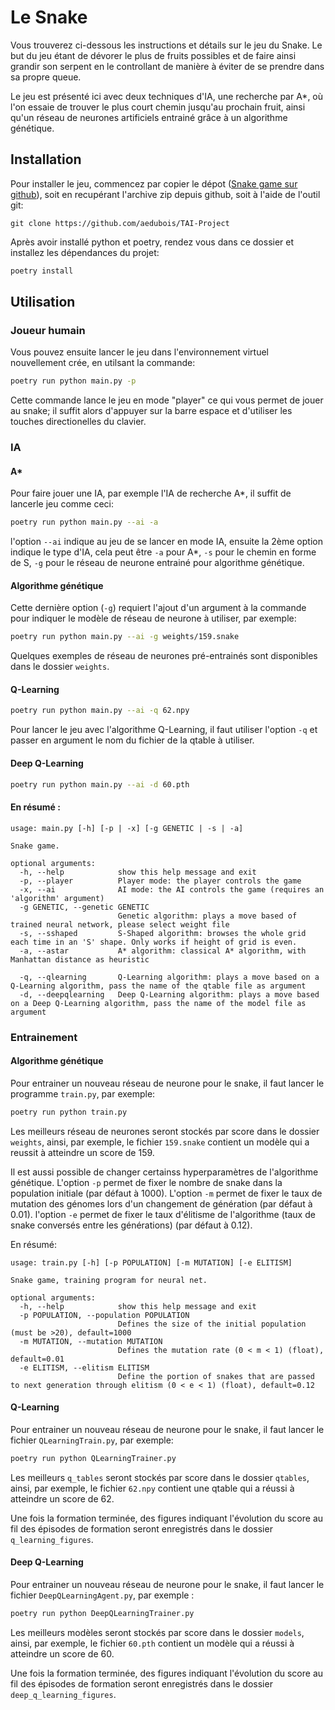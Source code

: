 # Le Snake

Vous trouverez ci-dessous les instructions et détails sur le jeu du Snake.
Le but du jeu étant de dévorer le plus de fruits possibles et de faire ainsi grandir
son serpent en le controllant de manière à éviter de se prendre dans sa propre queue.

Le jeu est présenté ici avec deux techniques d'IA, une recherche par A\*, où l'on essaie
de trouver le plus court chemin jusqu'au prochain fruit, ainsi qu'un réseau de neurones
artificiels entrainé grâce à un algorithme génétique.

## Installation

Pour installer le jeu, commencez par copier le dépot ([Snake game sur github](https://github.com/aedubois/TAI-Project)),
soit en recupérant l'archive zip depuis github, soit à l'aide de l'outil git:

```
git clone https://github.com/aedubois/TAI-Project
```

Après avoir installé python et poetry, rendez vous dans ce dossier et installez les
dépendances du projet:

```bash
poetry install
```

## Utilisation

### Joueur humain

Vous pouvez ensuite lancer le jeu dans l'environnement virtuel nouvellement
crée, en utilsant la commande:

```bash
poetry run python main.py -p
```

Cette commande lance le jeu en mode "player" ce qui vous permet de jouer au
snake; il suffit alors d'appuyer sur la barre espace et d'utiliser les touches
directionelles du clavier.

### IA


#### A\*
Pour faire jouer une IA, par exemple l'IA de recherche A\*, il suffit de
lancerle jeu comme ceci:

```bash
poetry run python main.py --ai -a
```

l'option `--ai` indique au jeu de se lancer en mode IA, ensuite la 2ème option
indique le type d'IA, cela peut être `-a` pour A\*, `-s` pour le chemin en forme
de S, `-g` pour le réseau de neurone entrainé pour algorithme génétique.


#### Algorithme génétique
Cette dernière option (`-g`) requiert l'ajout d'un argument à la commande pour indiquer
le modèle de réseau de neurone à utiliser, par exemple:

```bash
poetry run python main.py --ai -g weights/159.snake 
```

Quelques exemples de réseau de neurones pré-entrainés sont disponibles dans
le dossier `weights`.

#### Q-Learning
```bash
poetry run python main.py --ai -q 62.npy 
```

Pour lancer le jeu avec l'algorithme Q-Learning, il faut utiliser l'option `-q` et passer en argument le nom du fichier de la qtable à utiliser.

#### Deep Q-Learning
```bash
poetry run python main.py --ai -d 60.pth 
```

#### En résumé :

```
usage: main.py [-h] [-p | -x] [-g GENETIC | -s | -a]

Snake game.

optional arguments:
  -h, --help            show this help message and exit
  -p, --player          Player mode: the player controls the game
  -x, --ai              AI mode: the AI controls the game (requires an 'algorithm' argument)
  -g GENETIC, --genetic GENETIC
                        Genetic algorithm: plays a move based of trained neural network, please select weight file
  -s, --sshaped         S-Shaped algorithm: browses the whole grid each time in an 'S' shape. Only works if height of grid is even.
  -a, --astar           A* algorithm: classical A* algorithm, with Manhattan distance as heuristic
  
  -q, --qlearning       Q-Learning algorithm: plays a move based on a Q-Learning algorithm, pass the name of the qtable file as argument
  -d, --deepqlearning   Deep Q-Learning algorithm: plays a move based on a Deep Q-Learning algorithm, pass the name of the model file as argument

```

### Entrainement

#### Algorithme génétique
Pour entrainer un nouveau réseau de neurone pour le snake, il faut lancer le
programme `train.py`, par exemple:

```bash
poetry run python train.py 
```

Les meilleurs réseau de neurones seront stockés par score dans le dossier
`weights`, ainsi, par exemple, le fichier `159.snake` contient un modèle
qui a reussit à atteindre un score de 159.

Il est aussi possible de changer certainss hyperparamètres de l'algorithme
génétique.
L'option `-p` permet de fixer le nombre de snake dans la population initiale
(par défaut à 1000).
L'option `-m` permet de fixer le taux de mutation des génomes lors d'un
changement de génération (par défaut à 0.01).
l'option `-e` permet de fixer le taux d'élitisme de l'algorithme (taux de snake
conversés entre les générations) (par défaut à 0.12).

En résumé:

```
usage: train.py [-h] [-p POPULATION] [-m MUTATION] [-e ELITISM]

Snake game, training program for neural net.

optional arguments:
  -h, --help            show this help message and exit
  -p POPULATION, --population POPULATION
                        Defines the size of the initial population (must be >20), default=1000
  -m MUTATION, --mutation MUTATION
                        Defines the mutation rate (0 < m < 1) (float), default=0.01
  -e ELITISM, --elitism ELITISM
                        Define the portion of snakes that are passed to next generation through elitism (0 < e < 1) (float), default=0.12

```

#### Q-Learning
Pour entrainer un nouveau réseau de neurone pour le snake, il faut lancer le fichier `QLearningTrain.py`, par exemple:

```bash
poetry run python QLearningTrainer.py 
```

Les meilleurs `q_tables` seront stockés par score dans le dossier `qtables`, ainsi, par exemple, le fichier `62.npy` contient une qtable qui a réussi à atteindre un score de 62.

Une fois la formation terminée, des figures indiquant l'évolution du score au fil des épisodes de formation seront enregistrés dans le dossier `q_learning_figures`.

#### Deep Q-Learning
Pour entrainer un nouveau réseau de neurone pour le snake, il faut lancer le fichier `DeepQLearningAgent.py`, par exemple :

```bash
poetry run python DeepQLearningTrainer.py 
```

Les meilleurs modèles seront stockés par score dans le dossier `models`, ainsi, par exemple, le fichier `60.pth` contient un modèle qui a réussi à atteindre un score de 60.

Une fois la formation terminée, des figures indiquant l'évolution du score au fil des épisodes de formation seront enregistrés dans le dossier `deep_q_learning_figures`.
